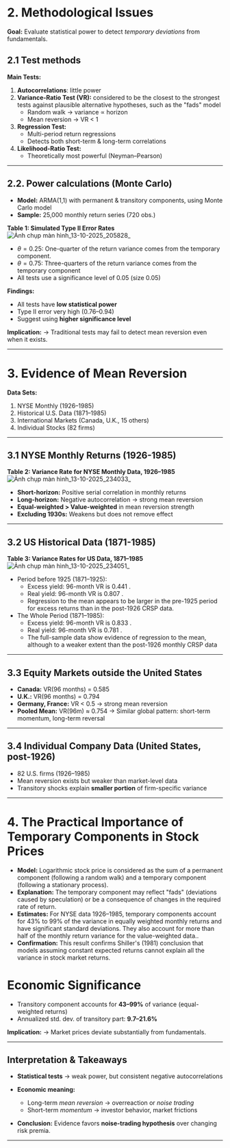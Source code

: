 

# 2.  **Methodological Issues**
**Goal:** Evaluate statistical power to detect *temporary deviations* from fundamentals.
## 2.1  Test methods 
**Main Tests:**
1. **Autocorrelations**: little power
2. **Variance-Ratio Test (VR):** considered to be the closest to the strongest tests against plausible alternative hypotheses, such as the "fads" model
   * Random walk → variance ∝ horizon
   * Mean reversion → VR < 1
3. **Regression Test:**
   * Multi-period return regressions
   * Detects both short-term & long-term correlations
4. **Likelihood-Ratio Test:**
   * Theoretically most powerful (Neyman–Pearson)

---

## 2.2. Power calculations (Monte Carlo)

* **Model:** ARMA(1,1) with permanent & transitory components, using Monte Carlo model
* **Sample:** 25,000 monthly return series (720 obs.)

**Table 1: Simulated Type II Error Rates**
![Ảnh chụp màn hình_13-10-2025_205828_](https://github.com/user-attachments/assets/3958fbda-0a11-4256-b958-969546a4d563)
* $\theta = 0.25$: One-quarter of the return variance comes from the temporary component.
* $\theta = 0.75$: Three-quarters of the return variance comes from the temporary component
* All tests use a significance level of 0.05 (size 0.05)

**Findings:**
 * All tests have **low statistical power**
 * Type II error very high (0.76–0.94)
 * Suggest using **higher significance level**

**Implication:**
→ Traditional tests may fail to detect mean reversion even when it exists.

---

# 3. Evidence of Mean Reversion

**Data Sets:**

1. NYSE Monthly (1926–1985)
2. Historical U.S. Data (1871–1985)
3. International Markets (Canada, U.K., 15 others)
4. Individual Stocks (82 firms)

---

## 3.1  NYSE Monthly Returns (1926-1985)

**Table 2: Variance Rate for NYSE Monthly Data, 1926–1985**
![Ảnh chụp màn hình_13-10-2025_234033_](https://github.com/user-attachments/assets/50842e37-d44e-4ccb-abbc-bfe06b4d61e7)
* **Short-horizon:** Positive serial correlation in monthly returns
* **Long-horizon:**  Negative autocorrelation → strong mean reversion
* **Equal-weighted > Value-weighted** in mean reversion strength
* **Excluding 1930s:** Weakens but does not remove effect

---

## 3.2 US Historical Data (1871-1985)
**Table 3: Variance Rates for US Data, 1871–1985**
![Ảnh chụp màn hình_13-10-2025_234051_](https://github.com/user-attachments/assets/11bdd094-cdea-4fff-9a35-d7acc146d7bd)
 * Period before 1925 (1871–1925):
    * Excess yield: 96-month VR is 0.441 .
    * Real yield: 96-month VR is 0.807 .
    * Regression to the mean appears to be larger in the pre-1925 period for excess returns than in the post-1926 CRSP data.
 * The Whole Period (1871–1985):
    * Excess yield: 96-month VR is 0.833 .
    * Real yield: 96-month VR is 0.781 .
    * The full-sample data show evidence of regression to the mean, although to a weaker extent than the post-1926 monthly CRSP data

---

## 3.3 Equity Markets outside the United States
* **Canada:** VR(96 months) = 0.585
* **U.K.:** VR(96 months) = 0.794
* **Germany, France:** VR < 0.5 → strong mean reversion
* **Pooled Mean:** VR(96m) ≈ 0.754
  → Similar global pattern: short-term momentum, long-term reversal

---

## 3.4 Individual Company Data (United States, post-1926)

* 82 U.S. firms (1926–1985)
* Mean reversion exists but weaker than market-level data
* Transitory shocks explain **smaller portion** of firm-specific variance
  
---
# 4. The Practical Importance of Temporary Components in Stock Prices

* **Model:** Logarithmic stock price is considered as the sum of a permanent component (following a random walk) and a temporary component (following a stationary process).
* **Explanation:** The temporary component may reflect "fads" (deviations caused by speculation) or be a consequence of changes in the required rate of return.
*  **Estimates:** For NYSE data 1926–1985, temporary components account for 43% to 99% of the variance in equally weighted monthly returns and have significant standard deviations. They also account for more than half of the monthly return variance for the value-weighted data..
* **Confirmation:** This result confirms Shiller's (1981) conclusion that models assuming constant expected returns cannot explain all the variance in stock market returns.

#  Economic Significance 

* Transitory component accounts for **43–99%** of variance (equal-weighted returns)
* Annualized std. dev. of transitory part: **9.7–21.6%**

**Implication:**
→ Market prices deviate substantially from fundamentals.

---

##  Interpretation & Takeaways

* **Statistical tests** → weak power, but consistent negative autocorrelations
* **Economic meaning:**

  * Long-term *mean reversion* → overreaction or *noise trading*
  * Short-term *momentum* → investor behavior, market frictions
* **Conclusion:** Evidence favors **noise-trading hypothesis** over changing risk premia.



---

